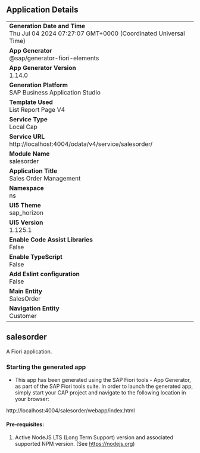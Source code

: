 ## Application Details
|               |
| ------------- |
|**Generation Date and Time**<br>Thu Jul 04 2024 07:27:07 GMT+0000 (Coordinated Universal Time)|
|**App Generator**<br>@sap/generator-fiori-elements|
|**App Generator Version**<br>1.14.0|
|**Generation Platform**<br>SAP Business Application Studio|
|**Template Used**<br>List Report Page V4|
|**Service Type**<br>Local Cap|
|**Service URL**<br>http://localhost:4004/odata/v4/service/salesorder/
|**Module Name**<br>salesorder|
|**Application Title**<br>Sales Order Management|
|**Namespace**<br>ns|
|**UI5 Theme**<br>sap_horizon|
|**UI5 Version**<br>1.125.1|
|**Enable Code Assist Libraries**<br>False|
|**Enable TypeScript**<br>False|
|**Add Eslint configuration**<br>False|
|**Main Entity**<br>SalesOrder|
|**Navigation Entity**<br>Customer|

## salesorder

A Fiori application.

### Starting the generated app

-   This app has been generated using the SAP Fiori tools - App Generator, as part of the SAP Fiori tools suite.  In order to launch the generated app, simply start your CAP project and navigate to the following location in your browser:

http://localhost:4004/salesorder/webapp/index.html

#### Pre-requisites:

1. Active NodeJS LTS (Long Term Support) version and associated supported NPM version.  (See https://nodejs.org)


